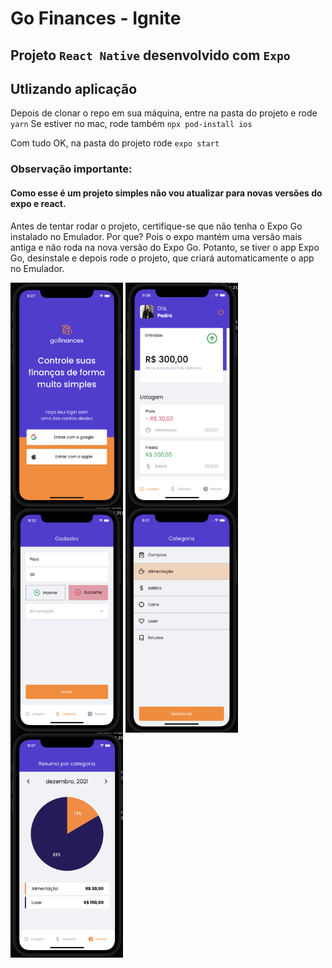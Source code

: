 # Go Finances - Ignite

## Projeto `React Native` desenvolvido com `Expo`

## Utlizando aplicação
Depois de clonar o repo em sua máquina, entre na pasta do projeto e rode `yarn`
Se estiver no mac, rode também `npx pod-install ios`

Com tudo OK, na pasta do projeto rode `expo start`

### Observação importante: 
#### Como esse é um projeto simples não vou atualizar para novas versões do expo e react.
Antes de tentar rodar o projeto, certifique-se que não tenha o Expo Go instalado no Emulador. 
Por que? Pois o expo mantém uma versão mais antiga e não roda na nova versão do Expo Go. 
Potanto, se tiver o app Expo Go, desinstale e depois rode o projeto, que criará automaticamente o app no Emulador.



<div>
  <img align="center" alt="1" height="360em" width="180em" src="https://github.com/PedroSantosRocha/Go-Finances/blob/master/src/assets/screenshots/loginsocial.png">
  <img align="center" alt="1" height="360em" width="180em" src="https://github.com/PedroSantosRocha/Go-Finances/blob/master/src/assets/screenshots/home.png">
  <img align="center" alt="1" height="360em" width="180em" src="https://github.com/PedroSantosRocha/Go-Finances/blob/master/src/assets/screenshots/register.png">
  <img align="center" alt="1" height="360em" width="180em" src="https://github.com/PedroSantosRocha/Go-Finances/blob/master/src/assets/screenshots/category.png">
  <img align="center" alt="1" height="360em" width="180em" src="https://github.com/PedroSantosRocha/Go-Finances/blob/master/src/assets/screenshots/resume.png">
</div>
